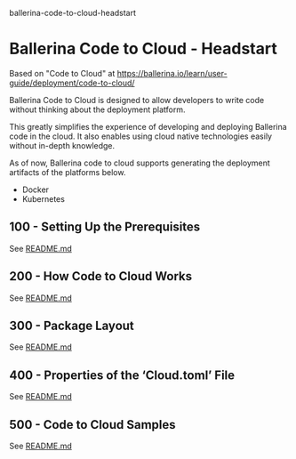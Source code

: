 ballerina-code-to-cloud-headstart
# Ballerina Code to Cloud - Headstart

Based on "Code to Cloud" at https://ballerina.io/learn/user-guide/deployment/code-to-cloud/

Ballerina Code to Cloud is designed to allow developers to write code without thinking about the deployment platform.

This greatly simplifies the experience of developing and deploying Ballerina code in the cloud. It also enables using cloud native technologies easily without in-depth knowledge.

As of now, Ballerina code to cloud supports generating the deployment artifacts of the platforms below.

- Docker
- Kubernetes

## 100 - Setting Up the Prerequisites
See [README.md](./100/README.md)

## 200 - How Code to Cloud Works
See [README.md](./200/README.md)

## 300 - Package Layout
See [README.md](./300/README.md)

## 400 - Properties of the ‘Cloud.toml’ File
See [README.md](./400/README.md)

## 500 - Code to Cloud Samples
See [README.md](./500/README.md)
